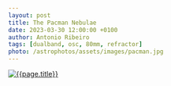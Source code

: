 ```yaml
---
layout: post
title: The Pacman Nebulae
date: 2023-03-30 12:00:00 +0100
author: Antonio Ribeiro
tags: [dualband, osc, 80mm, refractor]
photo: /astrophotos/assets/images/pacman.jpg
---
```


[ ![{{page.title}}]({{page.photo}}) ]({{page.photo}})